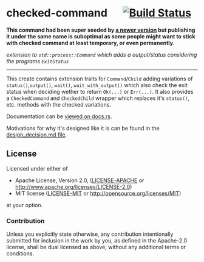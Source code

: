 
# checked-command &emsp; [![Build Status](https://travis-ci.org/dathinab/checked-command.svg?branch=master)](https://travis-ci.org/dathinab/checked-command)

**This command had been super seeded by [a newer version](https://crates.io/crates/mapped-command) but publishing it under the same name is suboptimal as some people might want to stick with checked command at least temporary, or even permanently.**

*extension to `std::process::Command` which adds a output/status considering the programs `ExitStatus`*

---

This create contains extension traits for `Command`/`Child` adding variations of
`status()`,`output()`, `wait()`, `wait_with_output()` which also check the exit status
when deciding wether to return `Ok(...)` or `Err(...)`. It also provides a
`CheckedCommand` and `CheckedChild` wrapper which replaces it's `status()`, etc.
methods with the checked variations.


Documentation can be [viewed on docs.rs](https://docs.rs/checked_command).

Motivations for why it's designed like it is can be found in the [design_decision.md file](./design_decision.md).


## License

Licensed under either of

 * Apache License, Version 2.0, ([LICENSE-APACHE](LICENSE-APACHE) or http://www.apache.org/licenses/LICENSE-2.0)
 * MIT license ([LICENSE-MIT](LICENSE-MIT) or http://opensource.org/licenses/MIT)

at your option.

### Contribution

Unless you explicitly state otherwise, any contribution intentionally submitted
for inclusion in the work by you, as defined in the Apache-2.0 license, shall be dual licensed as above, without any
additional terms or conditions.
